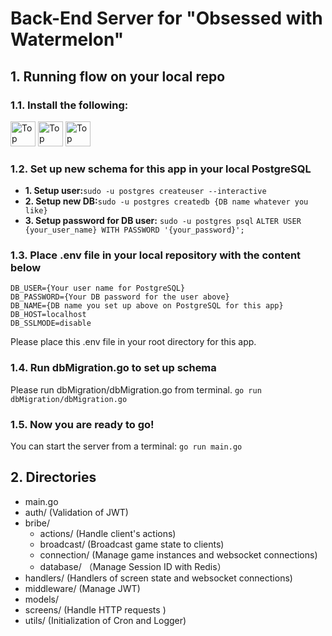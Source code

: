 # **Back-End Server for "Obsessed with Watermelon"**
## **1. Running flow on your local repo**
### **1.1. Install the following:**
<p align="left">
  <img alt="Top Langs" height="40px" src="https://img.shields.io/badge/Go-%2300ADD8.svg?&logo=go&logoColor=white" />
  <img alt="Top Langs" height="40px" src="https://img.shields.io/badge/Postgres-%23316192.svg?logo=postgresql&logoColor=white" />
  <img alt="Top Langs" height="40px" src="https://img.shields.io/badge/Redis-%23DD0031.svg?logo=redis&logoColor=white" />
</p>

### **1.2. Set up new schema for this app in your local PostgreSQL**
- **1. Setup user:**`sudo -u postgres createuser --interactive`
- **2. Setup new DB:**`sudo -u postgres createdb {DB name whatever you like}`
- **3. Setup password for DB user:**
`sudo -u postgres psql`
`ALTER USER {your_user_name} WITH PASSWORD '{your_password}';`

### **1.3. Place .env file in your local repository with the content below**
```
DB_USER={Your user name for PostgreSQL}
DB_PASSWORD={Your DB password for the user above}
DB_NAME={DB name you set up above on PostgreSQL for this app}
DB_HOST=localhost
DB_SSLMODE=disable
```
Please place this .env file in your root directory for this app.

### **1.4. Run dbMigration.go to set up schema**
Please run dbMigration/dbMigration.go from terminal.
`go run dbMigration/dbMigration.go`

### **1.5. Now you are ready to go!**
You can start the server from a terminal: `go run main.go`

## **2. Directories**
- main.go
- auth/         (Validation of JWT)
- bribe/
  - actions/    (Handle client's actions)
  - broadcast/  (Broadcast game state to clients)
  - connection/ (Manage game instances and websocket connections)
  - database/  （Manage Session ID with Redis）
- handlers/     (Handlers of screen state and websocket connections)
- middleware/   (Manage JWT)
- models/
- screens/      (Handle HTTP requests )
- utils/        (Initialization of Cron and Logger)
